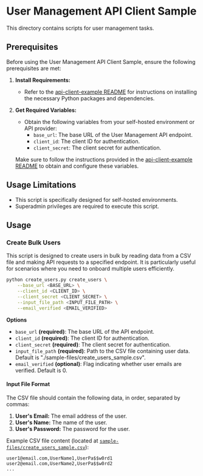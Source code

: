 # User Management API Client Sample

This directory contains scripts for user management tasks.

## Prerequisites

Before using the User Management API Client Sample, ensure the following prerequisites are met:

1. **Install Requirements:**
    - Refer to the [api-client-example README](../readme.md#prerequisites) for instructions on installing the necessary Python packages and dependencies.

2. **Get Required Variables:**
    - Obtain the following variables from your self-hosted environment or API provider:
        - `base_url`: The base URL of the User Management API endpoint.
        - `client_id`: The client ID for authentication.
        - `client_secret`: The client secret for authentication.

    Make sure to follow the instructions provided in the [api-client-example README](../readme.md#use-cases) to obtain and configure these variables.

## Usage Limitations

- This script is specifically designed for self-hosted environments.
- Superadmin privileges are required to execute this script.

## Usage

### Create Bulk Users

This script is designed to create users in bulk by reading data from a CSV file and making API requests to a specified endpoint. It is particularly useful for scenarios where you need to onboard multiple users efficiently.

```bash
python create_users.py create_users \
    --base_url <BASE_URL> \
    --client_id <CLIENT_ID> \
    --client_secret <CLIENT_SECRET> \
    --input_file_path <INPUT_FILE_PATH> \
    --email_verified <EMAIL_VERIFIED>
```

**Options**

- `base_url` **(required)**: The base URL of the API endpoint.
- `client_id` **(required)**: The client ID for authentication.
- `client_secret` **(required)**: The client secret for authentication.
- `input_file_path` **(required)**: Path to the CSV file containing user data. Default is "./sample-files/create_users_sample.csv".
- `email_verified` **(optional)**: Flag indicating whether user emails are verified. Default is 0.

#### Input File Format

The CSV file should contain the following data, in order, separated by commas:

1. **User's Email:** The email address of the user.
2. **User's Name:** The name of the user.
3. **User's Password:** The password for the user.

Example CSV file content (located at [`sample-files/create_users_sample.csv`](sample-files/create_users_sample.csv)):

```csv
user1@email.com,UserName1,UserPa$$w0rd1
user2@email.com,UserName2,UserPa$$w0rd2
...
```